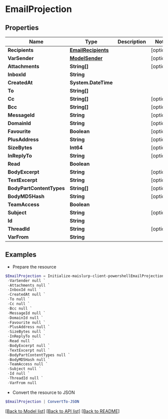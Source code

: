 # EmailProjection
## Properties

Name | Type | Description | Notes
------------ | ------------- | ------------- | -------------
**Recipients** | [**EmailRecipients**](EmailRecipients) |  | [optional] 
**VarSender** | [**ModelSender**](ModelSender) |  | [optional] 
**Attachments** | **String[]** |  | [optional] 
**InboxId** | **String** |  | 
**CreatedAt** | **System.DateTime** |  | 
**To** | **String[]** |  | 
**Cc** | **String[]** |  | [optional] 
**Bcc** | **String[]** |  | [optional] 
**MessageId** | **String** |  | [optional] 
**DomainId** | **String** |  | [optional] 
**Favourite** | **Boolean** |  | [optional] 
**PlusAddress** | **String** |  | [optional] 
**SizeBytes** | **Int64** |  | [optional] 
**InReplyTo** | **String** |  | [optional] 
**Read** | **Boolean** |  | 
**BodyExcerpt** | **String** |  | [optional] 
**TextExcerpt** | **String** |  | [optional] 
**BodyPartContentTypes** | **String[]** |  | [optional] 
**BodyMD5Hash** | **String** |  | [optional] 
**TeamAccess** | **Boolean** |  | 
**Subject** | **String** |  | [optional] 
**Id** | **String** |  | 
**ThreadId** | **String** |  | [optional] 
**VarFrom** | **String** |  | 

## Examples

- Prepare the resource
```powershell
$EmailProjection = Initialize-maislurp-client-powershellEmailProjection  -Recipients null `
 -VarSender null `
 -Attachments null `
 -InboxId null `
 -CreatedAt null `
 -To null `
 -Cc null `
 -Bcc null `
 -MessageId null `
 -DomainId null `
 -Favourite null `
 -PlusAddress null `
 -SizeBytes null `
 -InReplyTo null `
 -Read null `
 -BodyExcerpt null `
 -TextExcerpt null `
 -BodyPartContentTypes null `
 -BodyMD5Hash null `
 -TeamAccess null `
 -Subject null `
 -Id null `
 -ThreadId null `
 -VarFrom null
```

- Convert the resource to JSON
```powershell
$EmailProjection | ConvertTo-JSON
```

[[Back to Model list]](../README#documentation-for-models) [[Back to API list]](../README#documentation-for-api-endpoints) [[Back to README]](../README)

